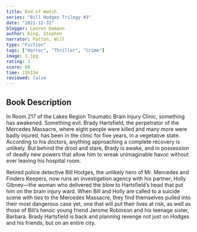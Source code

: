 ```yaml
---
title: End of Watch
series: "Bill Hodges Trilogy #3"
date: "2021-12-31"
blogger: Lauren Hamann
author: King, Stephen
narrator: Patton, Will
type: "Fiction"
tags: ["Horror", "Thriller", "Crime"]
image: 1.jpg
rating: 3
score: 68
time: 13h15m
reviewed: false
---
```


## Book Description

In Room 217 of the Lakes Region Traumatic Brain Injury Clinic, something has awakened. Something evil. Brady Hartsfield, the perpetrator of the Mercedes Massacre, where eight people were killed and many more were badly injured, has been in the clinic for five years, in a vegetative state. According to his doctors, anything approaching a complete recovery is unlikely. But behind the drool and stare, Brady is awake, and in possession of deadly new powers that allow him to wreak unimaginable havoc without ever leaving his hospital room.

Retired police detective Bill Hodges, the unlikely hero of Mr. Mercedes and Finders Keepers, now runs an investigation agency with his partner, Holly Gibney—the woman who delivered the blow to Hartsfield’s head that put him on the brain injury ward. When Bill and Holly are called to a suicide scene with ties to the Mercedes Massacre, they find themselves pulled into their most dangerous case yet, one that will put their lives at risk, as well as those of Bill’s heroic young friend Jerome Robinson and his teenage sister, Barbara. Brady Hartsfield is back and planning revenge not just on Hodges and his friends, but on an entire city.
